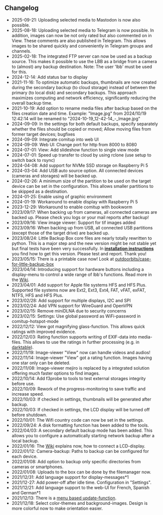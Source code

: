 <h2>Changelog</h2>
<ul>
	<li>2025-09-21: Uploading selected media to Mastodon is now also possible.</li>
	<li>2025-08-18: Uploading selected media to Telegram is now possible. In addition, images can now be not only rated but also commented on in View. These comments are also published in Telegram. This allows images to be shared quickly and conveniently in Telegram groups and channels.</li>
	<li>2025-02-18: The integrated FTP server can now be used as a backup source. This makes it possible to use the LBB as a bridge from a camera to (almost) any backup destination. Note: The user 'lbb' must be used for this.</li>
	<li>2024-12-14: Add status bar to display</li>
	<li>2021-11-16: To optimize automatic backups, thumbnails are now created during the secondary backup (to cloud storage) instead of between the primary (to local disk) and secondary backups. This approach maximizes computing and network efficiency, significantly reducing the overall backup time.</li>
	<li>2021-10-19: Add option to rename media files after backup based on the files creation date and time. Example: &quot;Image.jpg&quot; from 2024/10/19 12:42:14 will be renamed to &quot;2024-10-19_12-42-14_-_Image.jpg&quot;</li>
	<li>2024-09-09: In the settings for both default backups, specify separately whether the files should be copied or moved; Allow moving files from former target devices; bugfixes</li>
	<li>2024-09-09: Integrate comitup into web UI</li>
	<li>2024-09-09: Web UI: Change port for http from 8000 to 8080</li>
	<li>2024-07-01: View: Add slideshow function to single view mode</li>
	<li>2024-07-01: Speed up transfer to cloud by using rclone (use setup to switch back to rsync)</li>
	<li>2024-04-08: Add support for NVMe SSD storage on Raspberry Pi 5</li>
	<li>2024-03-04: Add USB auto source option. All connected devices (cameras and storages) will be backed up.</li>
	<li>2024-02-26: A minimum size of the partition to be used on the target device can be set in the configuration. This allows smaller partitions to be skipped as a destination.</li>
	<li>2024-01-25: Enable using of graphic environment</li>
	<li>2024-01-19: Workaround to enable display with Raspberry Pi 5</li>
	<li>2023-12-29: Workaround to enable comitup with bookworm</li>
	<li>2023/09/17: When backing up from cameras, all connected cameras are backed up. Please check you logs or your mail reports after backup!</li>
	<li>2023/09/16: View image viewer: Support for tif images added</li>
	<li>2023/09/16: When backing up from USB, all connected USB partitions (except those of the target drive) are backed up.</li>
	<li>2023/08/24: Little Backup Box core files are nearly totally rewritten to python. This is a major step and the new version might be not stable yet but final tests have been very successfully. In <a href="#installation"><b>installation instructions</b></a> you find how to get this version. Please test and report. Thank you!</li>
	<li>2023/05/15: There is a printable case now! Look at <a href="https://github.com/outdoorbits/case-for-little-backup-box">outdoorbits/case-for-little-backup-box</a></li>
	<li>2023/04/14: Introducing support for hardware buttons including a display-menu to control a wide range of lbb's functions. Read more in the <a href="https://github.com/outdoorbits/little-backup-box/wiki/02a.-Displaymenu">Wiki</a>.</li>
	<li>2023/04/01: Add support for Apple file systems HFS and HFS Plus. Supported file systems now are Ext2, Ext3, Ext4, FAT, vFAT, exFAT, NTFS, HFS and HFS Plus.</li>
	<li>2023/02/28: Add support for multiple displays, I2C and SPI</li>
	<li>2023/02/24: Add VPN support for WireGuard and OpenVPN</li>
	<li>2023/02/15: Remove miniDLNA due to security concerns</li>
	<li>2023/02/15: Settings: Use global password as WiFi-password in comitup-hotspot-mode</li>
	<li>2022/12/12: View got magnifying glass-function. This allows quick ratings with improved evidence.</li>
	<li>2022/12/03: Rating function supports writing of EXIF-data into media-files. This allows to use the ratings in further processing (e.g. in <a href="https://www.darktable.org/">darktable</a>).</li>
	<li>2022/11/19: Image-viewer "View" now can handle videos and audios!</li>
	<li>2022/11/14: Image-viewer "View" got a rating function. Images having one star only can be deleted.</li>
	<li>2022/11/08: Image-viewer mejiro is replaced by a integrated solution offering much faster options to find images.</li>
	<li>2022/10/14: Add f3probe to tools to test external storages integrity before use.</li>
	<li>2022/10/09: Rework of the progress-monitoring to save traffic and increase speed.</li>
	<li>2022/10/03: If checked in settings, thumbnails will be generated after backup.</li>
	<li>2022/10/03: If checked in settings, the LCD display will be turned off before shutdown.</li>
	<li>2022/10/01: The Wifi country code can now be set in the settings.</li>
	<li>2022/09/24: A disk formatting function has been added to the tools.</li>
	<li>2022/04/03: A secondary default backup mode has been added. This allows you to configure a automatically starting network backup after a local backup.</li>
	<li>2022/01/16: The <a href="https://github.com/outdoorbits/little-backup-box/wiki/02.-Hardware">Wiki</a> explains now, how to connect a LCD-display.</li>
	<li>2022/01/12: Camera-backup: Paths to backup can be configured for each device.</li>
	<li>2022/01/08: Add option to backup only specific directories from cameras or smartphones.</li>
	<li>2022/01/08: Uploads to the box can be done by the filemanager now.</li>
	<li>2021/12/31: Add language support for display-messages*1</li>
	<li>2021/12-27: Add power-off after idle time. Configuration in "Settings".</li>
	<li>2021/12/21: Add language support to the web-UI for French, Spanish and German*1</li>
	<li>2021/12/13: There is a <a href="https://github.com/outdoorbits/little-backup-box/wiki/03.-Installation#update">menu based update-function</a>.</li>
	<li>2021/12/18: Select color-themes and background-images. Design is more colorful now to make orientation easier.</li>
</ul>
